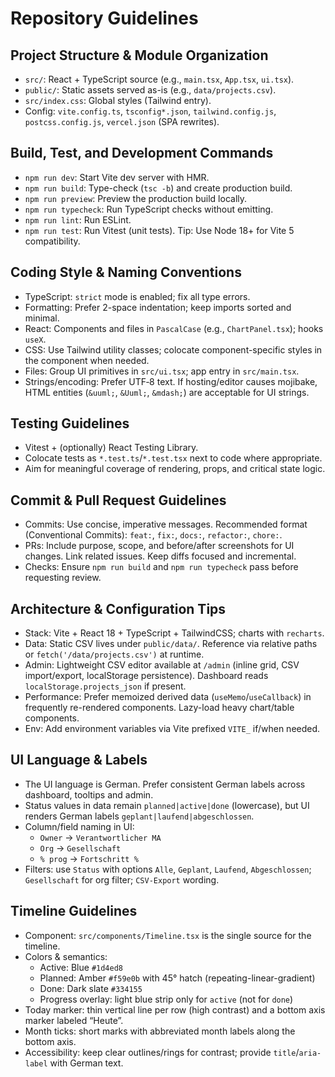 ﻿# Repository Guidelines

## Project Structure & Module Organization
- `src/`: React + TypeScript source (e.g., `main.tsx`, `App.tsx`, `ui.tsx`).
- `public/`: Static assets served as-is (e.g., `data/projects.csv`).
- `src/index.css`: Global styles (Tailwind entry).
- Config: `vite.config.ts`, `tsconfig*.json`, `tailwind.config.js`, `postcss.config.js`, `vercel.json` (SPA rewrites).

## Build, Test, and Development Commands
- `npm run dev`: Start Vite dev server with HMR.
- `npm run build`: Type-check (`tsc -b`) and create production build.
- `npm run preview`: Preview the production build locally.
- `npm run typecheck`: Run TypeScript checks without emitting.
- `npm run lint`: Run ESLint.
- `npm run test`: Run Vitest (unit tests).
Tip: Use Node 18+ for Vite 5 compatibility.

## Coding Style & Naming Conventions
- TypeScript: `strict` mode is enabled; fix all type errors.
- Formatting: Prefer 2-space indentation; keep imports sorted and minimal.
- React: Components and files in `PascalCase` (e.g., `ChartPanel.tsx`); hooks `useX`.
- CSS: Use Tailwind utility classes; colocate component-specific styles in the component when needed.
- Files: Group UI primitives in `src/ui.tsx`; app entry in `src/main.tsx`.
- Strings/encoding: Prefer UTF‑8 text. If hosting/editor causes mojibake, HTML entities (`&uuml;`, `&Uuml;`, `&mdash;`) are acceptable for UI strings.

## Testing Guidelines
- Vitest + (optionally) React Testing Library.
- Colocate tests as `*.test.ts`/`*.test.tsx` next to code where appropriate.
- Aim for meaningful coverage of rendering, props, and critical state logic.

## Commit & Pull Request Guidelines
- Commits: Use concise, imperative messages. Recommended format (Conventional Commits): `feat:`, `fix:`, `docs:`, `refactor:`, `chore:`.
- PRs: Include purpose, scope, and before/after screenshots for UI changes. Link related issues. Keep diffs focused and incremental.
- Checks: Ensure `npm run build` and `npm run typecheck` pass before requesting review.

## Architecture & Configuration Tips
- Stack: Vite + React 18 + TypeScript + TailwindCSS; charts with `recharts`.
- Data: Static CSV lives under `public/data/`. Reference via relative paths or `fetch('/data/projects.csv')` at runtime.
- Admin: Lightweight CSV editor available at `/admin` (inline grid, CSV import/export, localStorage persistence). Dashboard reads `localStorage.projects_json` if present.
- Performance: Prefer memoized derived data (`useMemo`/`useCallback`) in frequently re-rendered components. Lazy-load heavy chart/table components.
- Env: Add environment variables via Vite prefixed `VITE_` if/when needed.

## UI Language & Labels
- The UI language is German. Prefer consistent German labels across dashboard, tooltips and admin.
- Status values in data remain `planned|active|done` (lowercase), but UI renders German labels `geplant|laufend|abgeschlossen`.
- Column/field naming in UI:
  - `Owner` → `Verantwortlicher MA`
  - `Org` → `Gesellschaft`
  - `% prog` → `Fortschritt %`
- Filters: use `Status` with options `Alle`, `Geplant`, `Laufend`, `Abgeschlossen`; `Gesellschaft` for org filter; `CSV-Export` wording.

## Timeline Guidelines
- Component: `src/components/Timeline.tsx` is the single source for the timeline.
- Colors & semantics:
  - Active: Blue `#1d4ed8`
  - Planned: Amber `#f59e0b` with 45° hatch (repeating-linear-gradient)
  - Done: Dark slate `#334155`
  - Progress overlay: light blue strip only for `active` (not for `done`)
- Today marker: thin vertical line per row (high contrast) and a bottom axis marker labeled “Heute”.
- Month ticks: short marks with abbreviated month labels along the bottom axis.
- Accessibility: keep clear outlines/rings for contrast; provide `title`/`aria-label` with German text.
